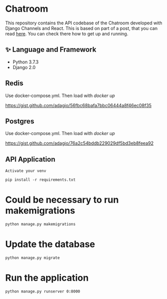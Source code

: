 Chatroom
===================================

This repository contains the API codebase of the Chatroom developed with Django Channels and React. This is based on part of a post, that you can read [here](https://revs.runtime-revolution.com/a-simple-real-time-chat-with-django-channels-and-react-b73edc3a79f2). You can check there how to get up and running.

## ✨ Language and Framework

- Python 3.7.3
- Django 2.0

## Redis

Use docker-compose.yml. Then load with _docker up_

https://gist.github.com/adagio/56fbc68bafa7bbc06444a8f46ec08f35

## Postgres

Use docker-compose.yml. Then load with _docker up_

https://gist.github.com/adagio/76a2c54bddb229029df5bd3eb8feea92

## API Application

```Activate your venv```

```pip install -r requirements.txt```

# Could be necessary to run makemigrations

```python manage.py makemigrations```

# Update the database

```python manage.py migrate```

# Run the application

```python manage.py runserver 0:8000```
